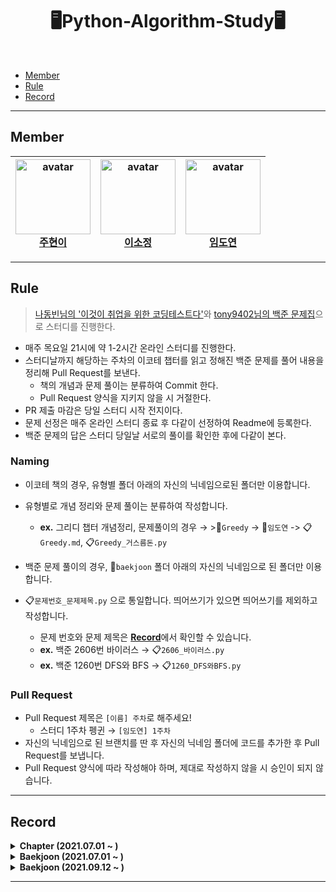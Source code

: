 <div align="center">
  <h1>🖥Python-Algorithm-Study🖥</h1>
</div>
<br/>

- [Member](#Member)
- [Rule](#Rule)
- [Record](#Record)

---

## Member
| <img src='https://avatars.githubusercontent.com/u/65571623?v=4' width='120px' height='120px' alt='avatar'/><br/><b>[주현이](https://github.com/hyeoneedyou)</b> |  <img src='https://avatars.githubusercontent.com/u/65484500?v=4' width='120px' height='120px' alt='avatar'/><br/><b>[이소정](https://github.com/SJLEE316)</b>  | <img src='https://avatars.githubusercontent.com/u/64943924?s=400&u=c942756749548183517e687c128c3f7c650bbf1d&v=4' width='120px' height='120px' alt='avatar'/><br/><b>[임도연](https://github.com/dddooo9)</b> |
| :--------------------------------------------------------------------------------------------------------------------------------------------------------------------------------------------------------: | :--------------------------------------------------------------------------------------------------------------------------------------------------------: | :-----------------------------------------------------------------------------------------------------------------------------------------------------------------------------------------------------: |
---

## Rule

> [나동빈님의 '이것이 취업을 위한 코딩테스트다'](https://github.com/ndb796/python-for-coding-test)와 [tony9402님의 백준 문제집](https://github.com/tony9402/baekjoon)으로 스터디를 진행한다.

- 매주 목요일 21시에 약 1-2시간 온라인 스터디를 진행한다.
- 스터디날까지 해당하는 주차의 이코테 챕터를 읽고 정해진 백준 문제를 풀어 내용을 정리해 Pull Request를 보낸다.
  - 책의 개념과 문제 풀이는 분류하여 Commit 한다.
  - Pull Request 양식을 지키지 않을 시 거절한다.
- PR 제출 마감은 당일 스터디 시작 전지이다.
- 문제 선정은 매주 온라인 스터디 종료 후 다같이 선정하여 Readme에 등록한다.
- 백준 문제의 답은 스터디 당일날 서로의 풀이를 확인한 후에 다같이 본다.

### Naming

- 이코테 책의 경우, 유형별 폴더 아래의 자신의 닉네임으로된 폴더만 이용합니다.
- 유형별로 개념 정리와 문제 풀이는 분류하여 작성합니다.
  - **ex.** 그리디 챕터 개념정리, 문제풀이의 경우 → >📁`Greedy` -> 📁`임도연` -> 📋`Greedy.md`, 📋`Greedy_거스름돈.py`

- 백준 문제 풀이의 경우, 📁`baekjoon` 폴더 아래의 자신의 닉네임으로 된 폴더만 이용합니다.
- 📋`문제번호_문제제목.py` 으로 통일합니다. 띄어쓰기가 있으면 띄어쓰기를 제외하고 작성합니다.
  - 문제 번호와 문제 제목은 <strong>[Record](#Record)</strong>에서 확인할 수 있습니다.
  - **ex.** 백준 2606번 바이러스 → 📋`2606_바이러스.py`
  - **ex.** 백준 1260번 DFS와 BFS → 📋`1260_DFS와BFS.py`

### Pull Request

- Pull Request 제목은 `[이름] 주차`로 해주세요!
  - 스터디 1주차 펭귄 → `[임도연] 1주차`
- 자신의 닉네임으로 된 브랜치를 딴 후 자신의 닉네임 폴더에 코드를 추가한 후 Pull Request를 보냅니다.
- Pull Request 양식에 따라 작성해야 하며, 제대로 작성하지 않을 시 승인이 되지 않습니다.

---

## Record
<details markdown="1">
<summary><strong>Chapter (2021.07.01 ~ )</strong></summary>

<br/>

| 주차 | 유형 | 챕터명 |
| :--: | :--: | :--: |
| 1주차 | Greedy & Implementation | 그리디 & 구현 |
| 2주차 | DFS & BFS | DFS/BFS |
| 3주차 | Sorting | 정렬 |
| 4주차 | Binary Search | 이진 탐색 |
| 5주차 | Dynamic Programming | 다이나믹 프로그래밍 |
| 6주차 | Shortest Path | 최단 경로 |
| 7주차 | Graph | 그래프 이론 |
</details>


<details markdown="1">
<summary><strong>Baekjoon (2021.07.01 ~ )</strong></summary>

<br/>

| 주차 | 유형 |                                 문제 번호                                 |                                           문제 이름                                           |                                       난이도                                       |
| :--: | :--: | :-----------------------------------------------------------------------: | :-------------------------------------------------------------------------------------------: | :--------------------------------------------------------------------------------: |
| 1주차 | Greedy | <a href="https://www.acmicpc.net/problem/14916" target="_blank">14916</a> | <a href="https://www.acmicpc.net/problem/14916" target="_blank">거스름돈</a> | <img height="25px" width="25px" src="https://static.solved.ac/tier_small/6.svg"/> |
| 1주차 | Greedy | <a href="https://www.acmicpc.net/problem/1343" target="_blank">1343</a> | <a href="https://www.acmicpc.net/problem/1343" target="_blank">폴리오미노</a> | <img height="25px" width="25px" src="https://static.solved.ac/tier_small/6.svg"/> |
| 1주차 | Implementation | <a href="https://www.acmicpc.net/problem/2753" target="_blank">2753</a> | <a href="https://www.acmicpc.net/problem/2753" target="_blank">윤년</a> | <img height="25px" width="25px" src="https://static.solved.ac/tier_small/2.svg"/> |
| 1주차 | Implementation | <a href="https://www.acmicpc.net/problem/1913" target="_blank">1913</a> | <a href="https://www.acmicpc.net/problem/1913" target="_blank">달팽이</a> | <img height="25px" width="25px" src="https://static.solved.ac/tier_small/6.svg"/>
| 2주차 |  DFS&BFS  | <a href="https://www.acmicpc.net/problem/2606" target="_blank">2606</a> | <a href="https://www.acmicpc.net/problem/2606" target="_blank">바이러스</a> | <img height="25px" width="25px" src="https://static.solved.ac/tier_small/8.svg"/> | <a href="./../solution/graph_traversal/2606">바로가기</a> |
| 2주차 |  DFS&BFS  | <a href="https://www.acmicpc.net/problem/1260" target="_blank">1260</a> | <a href="https://www.acmicpc.net/problem/1260" target="_blank">DFS와 BFS</a> | <img height="25px" width="25px" src="https://static.solved.ac/tier_small/9.svg"/> | <a href="./../solution/graph_traversal/1260">바로가기</a> |
| 2주차 |  DFS&BFS  | <a href="https://www.acmicpc.net/problem/11725" target="_blank">11725</a> | <a href="https://www.acmicpc.net/problem/11725" target="_blank">트리의 부모 찾기</a> | <img height="25px" width="25px" src="https://static.solved.ac/tier_small/9.svg"/> | <a href="./../solution/graph_traversal/11725">바로가기</a> |
| 3주차 |  Sorting   | <a href="https://www.acmicpc.net/problem/11399" target="_blank">2606</a> | <a href="https://www.acmicpc.net/problem/11399" target="_blank">ATM</a> | <img height="25px" width="25px" src="https://static.solved.ac/tier_small/8.svg"/> | <a href="./../solution/graph_traversal/2606">바로가기</a> |
| 3주차 |  Sorting  | <a href="https://www.acmicpc.net/problem/1931" target="_blank">1260</a> | <a href="https://www.acmicpc.net/problem/1931" target="_blank">회의실 배정</a> | <img height="25px" width="25px" src="https://static.solved.ac/tier_small/9.svg"/> | <a href="./../solution/graph_traversal/1260">바로가기</a> |
| 3주차 |  Sorting  | <a href="https://www.acmicpc.net/problem/1026" target="_blank">11725</a> | <a href="https://www.acmicpc.net/problem/1026" target="_blank">보물</a> | <img height="25px" width="25px" src="https://static.solved.ac/tier_small/7.svg"/> | <a href="./../solution/graph_traversal/11725">바로가기</a> |
| 4주차|  Binary Search  | <a href="https://www.acmicpc.net/problem/2417" target="_blank">2417</a> | <a href="https://www.acmicpc.net/problem/2417" target="_blank">정수 제곱근</a> | <img height="25px" width="25px" src="https://static.solved.ac/tier_small/6.svg"/> | <a href="./../solution/binary_search/2417">바로가기</a> |
| 4주차 |  Binary Search  | <a href="https://www.acmicpc.net/problem/10815" target="_blank">10815</a> | <a href="https://www.acmicpc.net/problem/10815" target="_blank">숫자 카드</a> | <img height="25px" width="25px" src="https://static.solved.ac/tier_small/7.svg"/> | <a href="./../solution/binary_search/10815">바로가기</a> |
| 4주차 |  Binary Search  | <a href="https://www.acmicpc.net/problem/2805" target="_blank">2805</a> | <a href="https://www.acmicpc.net/problem/2805" target="_blank">나무 자르기</a> | <img height="25px" width="25px" src="https://static.solved.ac/tier_small/8.svg"/> | <a href="./../solution/binary_search/2805">바로가기</a> |
| 5주차 |  Dynamic Programming  | <a href="https://www.acmicpc.net/problem/2839" target="_blank">2839</a> | <a href="https://www.acmicpc.net/problem/2839" target="_blank">설탕 배달</a> | <img height="25px" width="25px" src="https://static.solved.ac/tier_small/5.svg"/> | <a href="./../solution/dynamic_programming_1/2839">바로가기</a> |
| 5주차 |  Dynamic Programming  | <a href="https://www.acmicpc.net/problem/17626" target="_blank">17626</a> | <a href="https://www.acmicpc.net/problem/17626" target="_blank">Four Squares</a> | <img height="25px" width="25px" src="https://static.solved.ac/tier_small/6.svg"/> | <a href="./../solution/dynamic_programming_1/17626">바로가기</a> |
| 5주차 |  Dynamic Programming  | <a href="https://www.acmicpc.net/problem/11727" target="_blank">11727</a> | <a href="https://www.acmicpc.net/problem/11727" target="_blank">2×n 타일링 2</a> | <img height="25px" width="25px" src="https://static.solved.ac/tier_small/8.svg"/> | <a href="./../solution/dynamic_programming_1/11727">바로가기</a> |
| 6주차 |  Shortest Path  | <a href="https://www.acmicpc.net/problem/18352" target="_blank">18352</a> | <a href="https://www.acmicpc.net/problem/18352" target="_blank">특정 거리의 도시 찾기</a> | <img height="25px" width="25px" src="https://static.solved.ac/tier_small/9.svg"/> |                      |
| 6주차 |  Shortest Path  | <a href="https://www.acmicpc.net/problem/11403" target="_blank">11403</a> | <a href="https://www.acmicpc.net/problem/11403" target="_blank">경로 찾기</a> | <img height="25px" width="25px" src="https://static.solved.ac/tier_small/10.svg"/> |                      |
| 6주차 |  Shortest Path  | <a href="https://www.acmicpc.net/problem/2224" target="_blank">2224</a> | <a href="https://www.acmicpc.net/problem/2224" target="_blank">명제 증명</a> | <img height="25px" width="25px" src="https://static.solved.ac/tier_small/10.svg"/> |                      |
</details>

<details markdown="1">
<summary><strong>Baekjoon (2021.09.12 ~ )</strong></summary>

<br/>

| 날짜 | 난이도 | 번호 | 문제 이름 |
| :--: |:------:|:----:|:---------:|
| 9/12 | <img height="25px" width="25px" src="https://static.solved.ac/tier_small/9.svg"/> | [1965](https://www.acmicpc.net/problem/1965) | [상자넣기](https://www.acmicpc.net/problem/1965) |
| 9/16 | <img height="25px" width="25px" src="https://static.solved.ac/tier_small/9.svg"/> | [2504](https://www.acmicpc.net/problem/2504) | [괄호의 값](https://www.acmicpc.net/problem/2504) |
| 9/19 | <img height="25px" width="25px" src="https://static.solved.ac/tier_small/9.svg"/> | [21318](https://www.acmicpc.net/problem/21318) | [피아노 체조](https://www.acmicpc.net/problem/21318) |
| 9/23 | <img height="25px" width="25px" src="https://static.solved.ac/tier_small/9.svg"/> | [1890](https://www.acmicpc.net/problem/1890) | [점프](https://www.acmicpc.net/problem/1890) |
| 9/26 | <img height="25px" width="25px" src="https://static.solved.ac/tier_small/9.svg"/> | [1660](https://www.acmicpc.net/problem/1660) | [캡틴 이다솜](https://www.acmicpc.net/problem/1660) |
| 9/30 | <img height="25px" width="25px" src="https://static.solved.ac/tier_small/9.svg"/> | [11060](https://www.acmicpc.net/problem/1660) | [점프 점프](https://www.acmicpc.net/problem/11060) |

</details>


---
